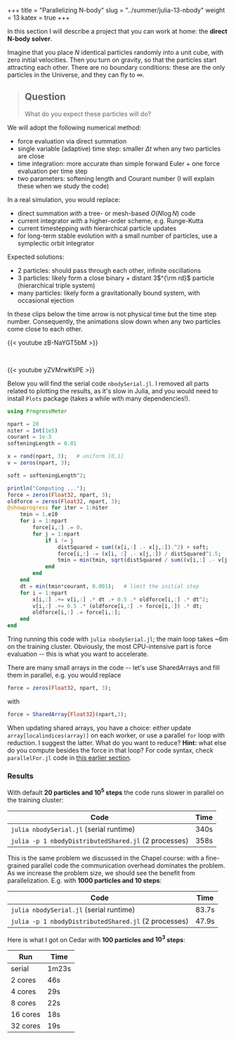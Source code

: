 +++
title = "Parallelizing N-body"
slug = "../summer/julia-13-nbody"
weight = 13
katex = true
+++

In this section I will describe a project that you can work at home: the **direct N-body solver**.

Imagine that you place $N$ identical particles randomly into a unit cube, with zero initial velocities. Then
you turn on gravity, so that the particles start attracting each other. There are no boundary conditions:
these are the only particles in the Universe, and they can fly to $\infty$.

> ## Question
> What do you expect these particles will do?

We will adopt the following numerical method:

- force evaluation via direct summation
- single variable (adaptive) time step: smaller $\Delta t$ when any two particles are close
- time integration: more accurate than simple forward Euler + one force evaluation per time step
- two parameters: softening length and Courant number (I will explain these when we study the code)

In a real simulation, you would replace:

- direct summation *with* a tree- or mesh-based $O(N\log N)$ code
- current integrator *with* a higher-order scheme, e.g. Runge-Kutta
- current timestepping *with* hierarchical particle updates
- for long-term stable evolution with a small number of particles, use a symplectic orbit integrator

Expected solutions:

- 2 particles: should pass through each other, infinite oscillations
- 3 particles: likely form a close binary + distant 3$^{\rm rd}$ particle (hierarchical triple system)
- many particles: likely form a gravitationally bound system, with occasional ejection

In these clips below the time arrow is not physical time but the time step number. Consequently, the animations slow
down when any two particles come close to each other.

{{< youtube zB-NaYGT5bM >}}

&nbsp;

{{< youtube yZVMrwKtiPE >}}

Below you will find the serial code `nbodySerial.jl`. I removed all parts related to plotting the results, as it's slow
in Julia, and you would need to install `Plots` package (takes a while with many dependencies!).

```jl
using ProgressMeter

npart = 20
niter = Int(1e5)
courant = 1e-3
softeningLength = 0.01

x = rand(npart, 3);   # uniform [0,1]
v = zeros(npart, 3);

soft = softeningLength^2;

println("Computing ...");
force = zeros(Float32, npart, 3);
oldforce = zeros(Float32, npart, 3);
@showprogress for iter = 1:niter
    tmin = 1.e10
    for i = 1:npart
        force[i,:] .= 0.
        for j = 1:npart
            if i != j
                distSquared = sum((x[i,:] .- x[j,:]).^2) + soft;
                force[i,:] -= (x[i, :] .- x[j,:]) / distSquared^1.5;
                tmin = min(tmin, sqrt(distSquared / sum((v[i,:] .- v[j,:]).^2)));
            end
        end
    end
    dt = min(tmin*courant, 0.001);   # limit the initial step
    for i = 1:npart
        x[i,:] .+= v[i,:] .* dt .+ 0.5 .* oldforce[i,:] .* dt^2;
        v[i,:] .+= 0.5 .* (oldforce[i,:] .+ force[i,:]) .* dt;
        oldforce[i,:] .= force[i,:];
    end
end
```

Tring running this code with `julia nbodySerial.jl`; the main loop takes ~6m on the training
cluster. Obviously, the most CPU-intensive part is force evaluation -- this is what you want to accelerate.

There are many small arrays in the code -- let's use SharedArrays and fill them in parallel, e.g. you would replace

```jl
force = zeros(Float32, npart, 3);
```
with
```jl
force = SharedArray{Float32}(npart,3);
```

When updating shared arrays, you have a choice: either update `array[localindices(array)]` on each worker, or use a
parallel `for` loop with reduction. I suggest the latter. What do you want to reduce? **Hint:** what else do you compute
besides the force in that loop? For code syntax, check `parallelFor.jl` code in
[this earlier section](../../julia202202/julia-06-distributed2).


<!-- <     for i = 1:npart -->
<!-- --- -->
<!-- >     tmin = @distributed (min) for i = 1:npart -->

### Results

With default **20 particles and $10^5$ steps** the code runs slower in parallel on the training cluster:

| Code | Time  |
| ------------- | ----- |
| `julia nbodySerial.jl` (serial runtime) | 340s |
| `julia -p 1 nbodyDistributedShared.jl` (2 processes) | 358s |

This is the same problem we discussed in the Chapel course: with a fine-grained parallel code the communication overhead
dominates the problem. As we increase the problem size, we should see the benefit from parallelization. E.g. with **1000
particles and 10 steps**:

| Code | Time  |
| ------------- | ----- |
| `julia nbodySerial.jl` (serial runtime) | 83.7s |
| `julia -p 1 nbodyDistributedShared.jl` (2 processes) | 47.9s |

Here is what I got on Cedar with **100 particles and $10^3$ steps**:

| Run | Time  |
| ------------- | ----- |
| serial | 1m23s |
| 2 cores | 46s |
| 4 cores | 29s |
| 8 cores | 22s |
| 16 cores | 18s |
| 32 cores | 19s  |
